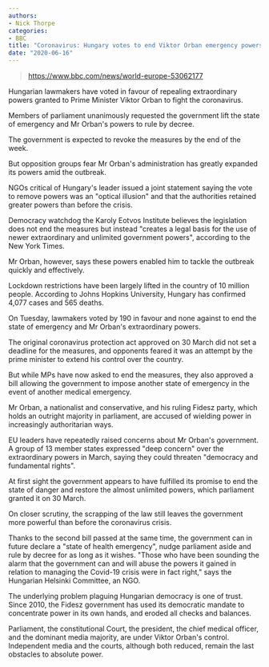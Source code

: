```yaml
---
authors:
- Nick Thorpe
categories:
- BBC
title: "Coronavirus: Hungary votes to end Viktor Orban emergency powers"
date: "2020-06-16"
---
```


> https://www.bbc.com/news/world-europe-53062177

Hungarian lawmakers have voted in favour of repealing extraordinary powers granted to Prime Minister Viktor Orban to fight the coronavirus.

Members of parliament unanimously requested the government lift the state of emergency and Mr Orban's powers to rule by decree.

The government is expected to revoke the measures by the end of the week.

But opposition groups fear Mr Orban's administration has greatly expanded its powers amid the outbreak.

NGOs critical of Hungary's leader issued a joint statement saying the vote to remove powers was an "optical illusion" and that the authorities retained greater powers than before the crisis.

Democracy watchdog the Karoly Eotvos Institute believes the legislation does not end the measures but instead "creates a legal basis for the use of newer extraordinary and unlimited government powers", according to the New York Times.

Mr Orban, however, says these powers enabled him to tackle the outbreak quickly and effectively.

Lockdown restrictions have been largely lifted in the country of 10 million people. According to Johns Hopkins University, Hungary has confirmed 4,077 cases and 565 deaths.

On Tuesday, lawmakers voted by 190 in favour and none against to end the state of emergency and Mr Orban's extraordinary powers.

The original coronavirus protection act approved on 30 March did not set a deadline for the measures, and opponents feared it was an attempt by the prime minister to extend his control over the country.

But while MPs have now asked to end the measures, they also approved a bill allowing the government to impose another state of emergency in the event of another medical emergency.

Mr Orban, a nationalist and conservative, and his ruling Fidesz party, which holds an outright majority in parliament, are accused of wielding power in increasingly authoritarian ways.

EU leaders have repeatedly raised concerns about Mr Orban's government. A group of 13 member states expressed "deep concern" over the extraordinary powers in March, saying they could threaten "democracy and fundamental rights".

At first sight the government appears to have fulfilled its promise to end the state of danger and restore the almost unlimited powers, which parliament granted it on 30 March.

On closer scrutiny, the scrapping of the law still leaves the government more powerful than before the coronavirus crisis.

Thanks to the second bill passed at the same time, the government can in future declare a "state of health emergency", nudge parliament aside and rule by decree for as long as it wishes. "Those who have been sounding the alarm that the government can and will abuse the powers it gained in relation to managing the Covid-19 crisis were in fact right," says the Hungarian Helsinki Committee, an NGO.

The underlying problem plaguing Hungarian democracy is one of trust. Since 2010, the Fidesz government has used its democratic mandate to concentrate power in its own hands, and eroded all checks and balances.

Parliament, the constitutional Court, the president, the chief medical officer, and the dominant media majority, are under Viktor Orban's control. Independent media and the courts, although both reduced, remain the last obstacles to absolute power.
